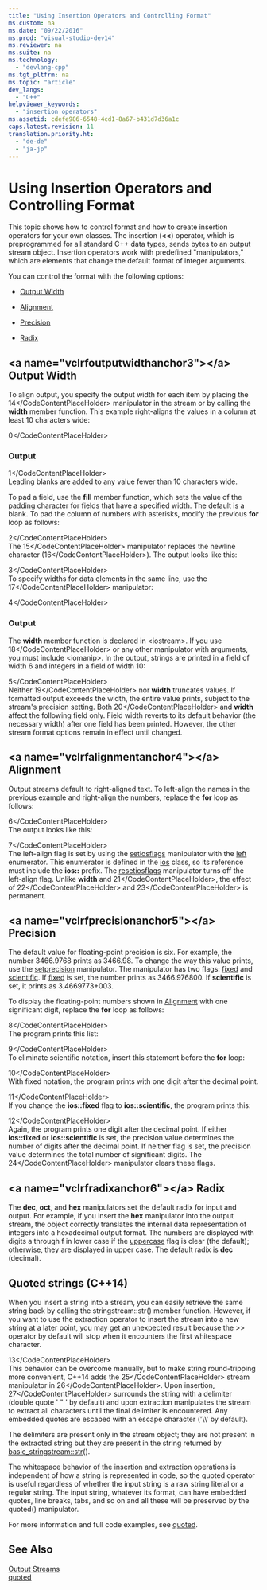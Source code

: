 ```yaml
---
title: "Using Insertion Operators and Controlling Format"
ms.custom: na
ms.date: "09/22/2016"
ms.prod: "visual-studio-dev14"
ms.reviewer: na
ms.suite: na
ms.technology: 
  - "devlang-cpp"
ms.tgt_pltfrm: na
ms.topic: "article"
dev_langs: 
  - "C++"
helpviewer_keywords: 
  - "insertion operators"
ms.assetid: cdefe986-6548-4cd1-8a67-b431d7d36a1c
caps.latest.revision: 11
translation.priority.ht: 
  - "de-de"
  - "ja-jp"
---
```

# Using Insertion Operators and Controlling Format
This topic shows how to control format and how to create insertion operators for your own classes. The insertion (**<<**) operator, which is preprogrammed for all standard C++ data types, sends bytes to an output stream object. Insertion operators work with predefined "manipulators," which are elements that change the default format of integer arguments.  
  
 You can control the format with the following options:  
  
-   [Output Width](#vclrfoutputwidthanchor3)  
  
-   [Alignment](#vclrfalignmentanchor4)  
  
-   [Precision](#vclrfprecisionanchor5)  
  
-   [Radix](#vclrfradixanchor6)  
  
##  \<a name="vclrfoutputwidthanchor3">\</a> Output Width  
 To align output, you specify the output width for each item by placing the <CodeContentPlaceHolder>14\</CodeContentPlaceHolder> manipulator in the stream or by calling the **width** member function. This example right-aligns the values in a column at least 10 characters wide:  
  
<CodeContentPlaceHolder>0\</CodeContentPlaceHolder>  
### Output  
  
<CodeContentPlaceHolder>1\</CodeContentPlaceHolder>  
 Leading blanks are added to any value fewer than 10 characters wide.  
  
 To pad a field, use the **fill** member function, which sets the value of the padding character for fields that have a specified width. The default is a blank. To pad the column of numbers with asterisks, modify the previous **for** loop as follows:  
  
<CodeContentPlaceHolder>2\</CodeContentPlaceHolder>  
 The <CodeContentPlaceHolder>15\</CodeContentPlaceHolder> manipulator replaces the newline character (<CodeContentPlaceHolder>16\</CodeContentPlaceHolder>). The output looks like this:  
  
<CodeContentPlaceHolder>3\</CodeContentPlaceHolder>  
 To specify widths for data elements in the same line, use the <CodeContentPlaceHolder>17\</CodeContentPlaceHolder> manipulator:  
  
<CodeContentPlaceHolder>4\</CodeContentPlaceHolder>  
### Output  
 The **width** member function is declared in \<iostream>. If you use <CodeContentPlaceHolder>18\</CodeContentPlaceHolder> or any other manipulator with arguments, you must include \<iomanip>. In the output, strings are printed in a field of width 6 and integers in a field of width 10:  
  
<CodeContentPlaceHolder>5\</CodeContentPlaceHolder>  
 Neither <CodeContentPlaceHolder>19\</CodeContentPlaceHolder> nor **width** truncates values. If formatted output exceeds the width, the entire value prints, subject to the stream's precision setting. Both <CodeContentPlaceHolder>20\</CodeContentPlaceHolder> and **width** affect the following field only. Field width reverts to its default behavior (the necessary width) after one field has been printed. However, the other stream format options remain in effect until changed.  
  
##  \<a name="vclrfalignmentanchor4">\</a> Alignment  
 Output streams default to right-aligned text. To left-align the names in the previous example and right-align the numbers, replace the **for** loop as follows:  
  
<CodeContentPlaceHolder>6\</CodeContentPlaceHolder>  
 The output looks like this:  
  
<CodeContentPlaceHolder>7\</CodeContentPlaceHolder>  
 The left-align flag is set by using the [setiosflags](../vs140/setiosflags.md) manipulator with the [left](../vs140/left.md) enumerator. This enumerator is defined in the [ios](../vs140/ios.md) class, so its reference must include the **ios::** prefix. The [resetiosflags](../vs140/resetiosflags.md) manipulator turns off the left-align flag. Unlike **width** and <CodeContentPlaceHolder>21\</CodeContentPlaceHolder>, the effect of <CodeContentPlaceHolder>22\</CodeContentPlaceHolder> and <CodeContentPlaceHolder>23\</CodeContentPlaceHolder> is permanent.  
  
##  \<a name="vclrfprecisionanchor5">\</a> Precision  
 The default value for floating-point precision is six. For example, the number 3466.9768 prints as 3466.98. To change the way this value prints, use the [setprecision](../vs140/setprecision.md) manipulator. The manipulator has two flags: [fixed](../vs140/fixed.md) and [scientific](../vs140/scientific.md). If [fixed](../vs140/fixed.md) is set, the number prints as 3466.976800. If **scientific** is set, it prints as 3.4669773+003.  
  
 To display the floating-point numbers shown in [Alignment](#vclrfalignmentanchor4) with one significant digit, replace the **for** loop as follows:  
  
<CodeContentPlaceHolder>8\</CodeContentPlaceHolder>  
 The program prints this list:  
  
<CodeContentPlaceHolder>9\</CodeContentPlaceHolder>  
 To eliminate scientific notation, insert this statement before the **for** loop:  
  
<CodeContentPlaceHolder>10\</CodeContentPlaceHolder>  
 With fixed notation, the program prints with one digit after the decimal point.  
  
<CodeContentPlaceHolder>11\</CodeContentPlaceHolder>  
 If you change the **ios::fixed** flag to **ios::scientific**, the program prints this:  
  
<CodeContentPlaceHolder>12\</CodeContentPlaceHolder>  
 Again, the program prints one digit after the decimal point. If either **ios::fixed** or **ios::scientific** is set, the precision value determines the number of digits after the decimal point. If neither flag is set, the precision value determines the total number of significant digits. The <CodeContentPlaceHolder>24\</CodeContentPlaceHolder> manipulator clears these flags.  
  
##  \<a name="vclrfradixanchor6">\</a> Radix  
 The **dec**, **oct**, and **hex** manipulators set the default radix for input and output. For example, if you insert the **hex** manipulator into the output stream, the object correctly translates the internal data representation of integers into a hexadecimal output format. The numbers are displayed with digits a through f in lower case if the [uppercase](../vs140/uppercase.md) flag is clear (the default); otherwise, they are displayed in upper case. The default radix is **dec** (decimal).  
  
## Quoted strings (C++14)  
 When you insert a string into a stream, you can easily retrieve the same string back by calling the stringstream::str() member function. However, if you want to use the extraction operator to insert the stream into a new string at a later point, you may get an unexpected result because the >> operator by default will stop when it encounters the first whitespace character.  
  
<CodeContentPlaceHolder>13\</CodeContentPlaceHolder>  
 This behavior can be overcome manually, but to make string round-tripping more convenient, C++14 adds the <CodeContentPlaceHolder>25\</CodeContentPlaceHolder> stream manipulator in <CodeContentPlaceHolder>26\</CodeContentPlaceHolder>. Upon insertion, <CodeContentPlaceHolder>27\</CodeContentPlaceHolder> surrounds the string with a delimiter (double quote ' " ' by default) and upon extraction manipulates the stream to extract all characters until the final delimiter is encountered. Any embedded quotes are escaped with an escape character ('\\\\' by default).  
  
 The delimiters are present only in the stream object; they are not present in the extracted string but they are present in the string returned by [basic_stringstream::str](../vs140/basic_stringstream--str.md)().  
  
 The whitespace behavior of the insertion and extraction operations is independent of how a string is represented in code, so the quoted operator is useful regardless of whether the input string is a raw string literal or a regular string. The input string, whatever its format, can have embedded quotes, line breaks, tabs, and so on and all these will be preserved by the quoted() manipulator.  
  
 For more information and full code examples, see [quoted](../vs140/quoted.md).  
  
## See Also  
 [Output Streams](../vs140/output-streams.md)   
 [quoted](../vs140/quoted.md)